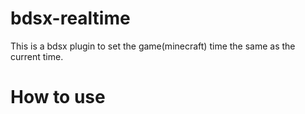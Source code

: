 # bdsx-realtime
This is a bdsx plugin to set the game(minecraft) time the same as the current time.

# How to use

